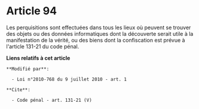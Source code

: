 # Article 94

Les perquisitions sont effectuées dans tous les lieux où peuvent se trouver des objets ou des données informatiques dont la
découverte serait utile à la manifestation de la vérité, ou des biens dont la confiscation est prévue à l'article 131-21 du
code pénal.

**Liens relatifs à cet article**

	**Modifié par**:

	  - Loi n°2010-768 du 9 juillet 2010 - art. 1

	**Cite**:

	  - Code pénal - art. 131-21 (V)
